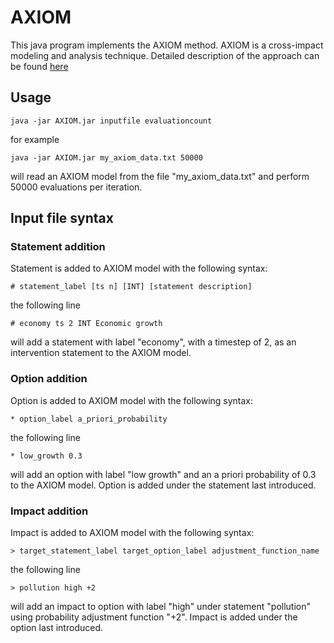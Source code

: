 # AXIOM

This java program implements the AXIOM method.
AXIOM is a cross-impact modeling and analysis technique.
Detailed description of the approach can be found [here](http://urn.fi/URN:NBN:fi:uta-201611142562)


## Usage 
```
java -jar AXIOM.jar inputfile evaluationcount 
```
for example 
```
java -jar AXIOM.jar my_axiom_data.txt 50000 
```
will read an AXIOM model from the file "my_axiom_data.txt" and perform 50000 evaluations per iteration.


## Input file syntax

### Statement addition

Statement is added to AXIOM model with the following syntax:

```
# statement_label [ts n] [INT] [statement description]
```
the following line 

```
# economy ts 2 INT Economic growth
```
will add a statement with label "economy", with a timestep of 2, as an intervention statement to the AXIOM model.

### Option addition

Option is added to AXIOM model with the following syntax:

```
* option_label a_priori_probability
```

the following line 

```
* low_growth 0.3
```
will add an option with label "low growth" and an a priori probability of 0.3 to the AXIOM model.
Option is added under the statement last introduced.

### Impact addition

Impact is added to AXIOM model with the following syntax:

```
> target_statement_label target_option_label adjustment_function_name
```

the following line 

```
> pollution high +2
```
will add an impact to option with label "high" under statement "pollution" using probability adjustment function "+2".
Impact is added under the option last introduced.

